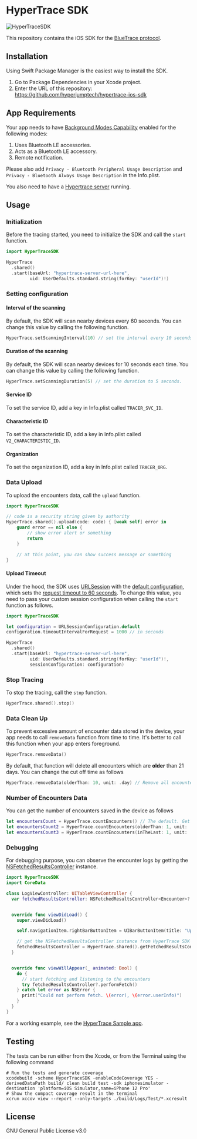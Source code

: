 # HyperTrace SDK

![HyperTraceSDK](https://github.com/hyperjumptech/hypertrace-ios-sdk/actions/workflows/test.yml/badge.svg)

This repository contains the iOS SDK for the [BlueTrace protocol](https://bluetrace.io/static/bluetrace_whitepaper-938063656596c104632def383eb33b3c.pdf).

## Installation

Using Swift Package Manager is the easiest way to install the SDK.

1. Go to Package Dependencies in your Xcode project.
2. Enter the URL of this repository: https://github.com/hyperjumptech/hypertrace-ios-sdk

## App Requirements

Your app needs to have [Background Modes Capability](https://developer.apple.com/documentation/xcode/configuring-background-execution-modes) enabled for the following modes:

1. Uses Bluetooth LE accessories.
2. Acts as a Bluetooth LE accessory.
3. Remote notification.

Please also add `Privacy - Bluetooth Peripheral Usage Description` and `Privacy - Bluetooth Always Usage Description` in the Info.plist.

You also need to have a [Hypertrace server](https://github.com/hyperjumptech/hypertrace) running.

## Usage

### Initialization

Before the tracing started, you need to initialize the SDK and call the `start` function.

```swift
import HyperTraceSDK

HyperTrace
  .shared()
  .start(baseUrl: "hypertrace-server-url-here",
         uid: UserDefaults.standard.string(forKey: "userId")!)
```

### Setting configuration

#### Interval of the scanning

By default, the SDK will scan nearby devices every 60 seconds. You can change this value by calling the following function.

```swift
HyperTrace.setScanningInterval(10) // set the interval every 10 seconds.
```

#### Duration of the scanning

By default, the SDK will scan nearby devices for 10 seconds each time. You can change this value by calling the following function.

```swift
HyperTrace.setScanningDuration(5) // set the duration to 5 seconds.
```

#### Service ID

To set the service ID, add a key in Info.plist called `TRACER_SVC_ID`.

#### Characteristic ID

To set the characteristic ID, add a key in Info.plist called `V2_CHARACTERISTIC_ID`.

#### Organization

To set the organization ID, add a key in Info.plist called `TRACER_ORG`.

### Data Upload

To upload the encounters data, call the `upload` function.

```swift
import HyperTraceSDK

// code is a security string given by authority
HyperTrace.shared().upload(code: code) { [weak self] error in
    guard error == nil else {
        // show error alert or something
        return
    }

    // at this point, you can show success message or something
}
```

#### Upload Timeout

Under the hood, the SDK uses [URLSession](https://developer.apple.com/documentation/foundation/urlsession) with the [default configuration](https://developer.apple.com/documentation/foundation/urlsessionconfiguration), which sets the [request timeout to 60 seconds](https://developer.apple.com/documentation/foundation/urlsessionconfiguration/1408259-timeoutintervalforrequest). To change this value, you need to pass your custom session configuration when calling the `start` function as follows.

```swift
import HyperTraceSDK

let configuration = URLSessionConfiguration.default
configuration.timeoutIntervalForRequest = 1000 // in seconds

HyperTrace
  .shared()
  .start(baseUrl: "hypertrace-server-url-here",
         uid: UserDefaults.standard.string(forKey: "userId")!,
         sessionConfiguration: configuration)
```

### Stop Tracing

To stop the tracing, call the `stop` function.

```swift
HyperTrace.shared().stop()
```

### Data Clean Up

To prevent excessive amount of encounter data stored in the device, your app needs to call `removeData` function from time to time. It's better to call this function when your app enters foreground.

```swift
HyperTrace.removeData()
```

By default, that function will delete all encounters which are **older** than 21 days. You can change the cut off time as follows

```swift
HyperTrace.removeData(olderThan: 10, unit: .day) // Remove all encounters which are older than 10 days ago
```

### Number of Encounters Data

You can get the number of encounters saved in the device as follows

```swift
let encountersCount = HyperTrace.countEncounters() // The default. Get the number of all encounters which are older than 21 days ago
let encountersCount2 = HyperTrace.countEncounters(olderThan: 1, unit: .minute) // Get the number of all encounters which are older than 1 minute ago
let encountersCount3 = HyperTrace.countEncounters(inTheLast: 1, unit: .minute) // Get the number of all encounters in the last 1 minute
```

### Debugging

For debugging purpose, you can observe the encounter logs by getting the [NSFetchedResultsController](https://developer.apple.com/documentation/coredata/nsfetchedresultscontroller) instance.

```swift
import HyperTraceSDK
import CoreData

class LogViewController: UITableViewController {
  var fetchedResultsController: NSFetchedResultsController<Encounter>?


  override func viewDidLoad() {
    super.viewDidLoad()

    self.navigationItem.rightBarButtonItem = UIBarButtonItem(title: "Upload", style: .plain, target: self, action: #selector(addTapped))

    // get the NSFetchedResultsController instance from HyperTrace SDK
    fetchedResultsController = HyperTrace.shared().getFetchedResultsController(delegate: self)
  }


  override func viewWillAppear(_ animated: Bool) {
    do {
      // start fetching and listening to the encounters
      try fetchedResultsController?.performFetch()
    } catch let error as NSError {
      print("Could not perform fetch. \(error), \(error.userInfo)")
    }
  }
}
```

For a working example, see the [HyperTrace Sample app](https://github.com/hyperjumptech/hypertrace-ios-sdk-sample).

## Testing

The tests can be run either from the Xcode, or from the Terminal using the following command

```shell
# Run the tests and generate coverage
xcodebuild -scheme HyperTraceSDK -enableCodeCoverage YES -derivedDataPath build/ clean build test -sdk iphonesimulator -destination 'platform=iOS Simulator,name=iPhone 12 Pro'
# Show the compact coverage result in the terminal
xcrun xccov view --report --only-targets ./build/Logs/Test/*.xcresult
```

## License

GNU General Public License v3.0
